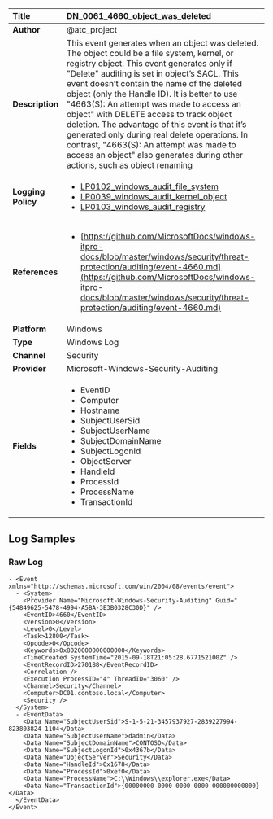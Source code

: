 | Title              | DN_0061_4660_object_was_deleted       |
|:-------------------|:------------------|
| **Author**         | @atc_project        |
| **Description**    | This event generates when an object was deleted. The object could be a  file system, kernel, or registry object. This event generates only if  "Delete" auditing is set in object’s SACL. This event doesn’t contain  the name of the deleted object (only the Handle ID). It is better to  use "4663(S): An attempt was made to access an object" with DELETE  access to track object deletion. The advantage of this event is that  it’s generated only during real delete operations. In contrast,  "4663(S): An attempt was made to access an object" also generates  during other actions, such as object renaming |
| **Logging Policy** | <ul><li>[LP0102_windows_audit_file_system](../Logging_Policies/LP0102_windows_audit_file_system.md)</li><li>[LP0039_windows_audit_kernel_object](../Logging_Policies/LP0039_windows_audit_kernel_object.md)</li><li>[LP0103_windows_audit_registry](../Logging_Policies/LP0103_windows_audit_registry.md)</li></ul> |
| **References**     | <ul><li>[https://github.com/MicrosoftDocs/windows-itpro-docs/blob/master/windows/security/threat-protection/auditing/event-4660.md](https://github.com/MicrosoftDocs/windows-itpro-docs/blob/master/windows/security/threat-protection/auditing/event-4660.md)</li></ul> |
| **Platform**       | Windows    |
| **Type**           | Windows Log        |
| **Channel**        | Security     |
| **Provider**       | Microsoft-Windows-Security-Auditing    |
| **Fields**         | <ul><li>EventID</li><li>Computer</li><li>Hostname</li><li>SubjectUserSid</li><li>SubjectUserName</li><li>SubjectDomainName</li><li>SubjectLogonId</li><li>ObjectServer</li><li>HandleId</li><li>ProcessId</li><li>ProcessName</li><li>TransactionId</li></ul> |


## Log Samples

### Raw Log

```
- <Event xmlns="http://schemas.microsoft.com/win/2004/08/events/event">
  - <System>
    <Provider Name="Microsoft-Windows-Security-Auditing" Guid="{54849625-5478-4994-A5BA-3E3B0328C30D}" /> 
    <EventID>4660</EventID> 
    <Version>0</Version> 
    <Level>0</Level> 
    <Task>12800</Task> 
    <Opcode>0</Opcode> 
    <Keywords>0x8020000000000000</Keywords> 
    <TimeCreated SystemTime="2015-09-18T21:05:28.677152100Z" /> 
    <EventRecordID>270188</EventRecordID> 
    <Correlation /> 
    <Execution ProcessID="4" ThreadID="3060" /> 
    <Channel>Security</Channel> 
    <Computer>DC01.contoso.local</Computer> 
    <Security /> 
  </System>
  - <EventData>
    <Data Name="SubjectUserSid">S-1-5-21-3457937927-2839227994-823803824-1104</Data> 
    <Data Name="SubjectUserName">dadmin</Data> 
    <Data Name="SubjectDomainName">CONTOSO</Data> 
    <Data Name="SubjectLogonId">0x4367b</Data> 
    <Data Name="ObjectServer">Security</Data> 
    <Data Name="HandleId">0x1678</Data> 
    <Data Name="ProcessId">0xef0</Data> 
    <Data Name="ProcessName">C:\\Windows\\explorer.exe</Data> 
    <Data Name="TransactionId">{00000000-0000-0000-0000-000000000000}</Data> 
  </EventData>
</Event>

```




